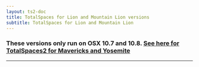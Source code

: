 ```yaml
---
layout: ts2-doc
title: TotalSpaces for Lion and Mountain Lion versions
subtitle: TotalSpaces for Lion and Mountain Lion
---
```


<h3>These versions only run on OSX 10.7 and 10.8. <a href="/changes2">See here for TotalSpaces2 for Mavericks and Yosemite</a></h3>
<hr>
<div class="changelogx"></div>

<script type="text/javascript" charset="utf-8">
  defer$(function() {
    $(function() {
      $('.changelogx').load('changelog.html?x='+((Math.random()+"").substring(2))+' #page');
    });
  });
</script>
